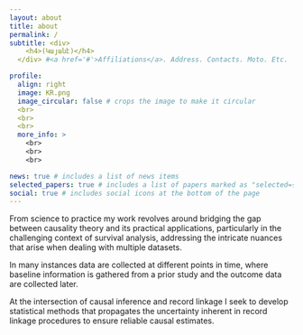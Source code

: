 ```yaml
---
layout: about
title: about
permalink: /
subtitle: <div>
    <h4>(Կայանէ)</h4>
  </div> #<a href='#'>Affiliations</a>. Address. Contacts. Moto. Etc.

profile:
  align: right
  image: KR.png
  image_circular: false # crops the image to make it circular
  <br>
  <br>
  <br>
  more_info: >
    <br>
    <br>
    <br>

news: true # includes a list of news items
selected_papers: true # includes a list of papers marked as "selected={true}"
social: true # includes social icons at the bottom of the page
---
```


From science to practice my work revolves around bridging the gap between causality theory and its practical applications, particularly in the challenging context of survival analysis, addressing the intricate nuances that arise when dealing with multiple datasets.

In many instances data are collected at different points in time, where baseline information is gathered from a prior study and the outcome data are collected later.

At the intersection of causal inference and record linkage I seek to develop statistical methods that propagates the uncertainty inherent in record linkage procedures to ensure reliable causal estimates.


<!-- ---
layout: about
title: about
permalink: /
subtitle: <p>\(^{\star}\) <a href=https://www.amc.nl/web/home.htm>Amsterdam UMC</a>, Epidemiology and Data Science, <a href=https://www.bigstatistics.nl/>BigStatistics</a> <br> \(^{\star}\) Amsterdam Public Health, Methodology</p>

profile:
  align: right
  image: KR.png # prof_pic.jpg
  image_circular: false # crops the image to make it circular
  <p>Amsterdam UMC, Epidemiology and Data Science, BigStatistics</p>
  <p>Amsterdam Public Health, Methodology</p>
  # more_info: >
  #   <p>555 your office number</p>
  #   <p>123 your address street</p>
  #   <p>Your City, State 12345</p>

news: true # includes a list of news items
selected_papers: true # includes a list of papers marked as "selected={true}"
social: true # includes social icons at the bottom of the page
---

From science to practice my work revolves around bridging the gap between causality theory and its practical applications, particularly in the challenging context of survival analysis, addressing the intricate nuances that arise when dealing with multiple datasets.

In many instances data are collected at different points in time, where baseline information is gathered from a prior study and the outcome data are collected later. 

At the intersection of causal inference and record linkage I seek to develop statistical methods that propagates the uncertainty inherent in record linkage procedures to ensure reliable causal estimates. -->
